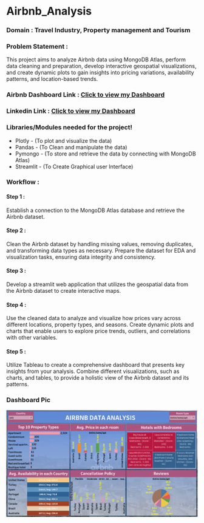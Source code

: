 # Airbnb_Analysis

### **Domain** : **Travel Industry, Property management and Tourism**

### **Problem Statement :**
  This project aims to analyze Airbnb data using MongoDB Atlas, perform data cleaning and preparation, develop interactive geospatial visualizations, and create dynamic plots to gain insights into pricing variations, availability patterns, and location-based trends.

### Airbnb Dashboard Link : [Click to view my Dashboard](https://public.tableau.com/app/profile/aravinth.ramesh8737/viz/Airbnb_17028350777250/airbnbdataanalysis#1)
### Linkedin Link : [Click to view my Dashboard](https://www.linkedin.com/feed/update/urn:li:activity:7142545190468091904/?updateEntityUrn=urn%3Ali%3Afs_updateV2%3A%28urn%3Ali%3Aactivity%3A7142545190468091904%2CFEED_DETAIL%2CEMPTY%2CDEFAULT%2Cfalse%29)

### Libraries/Modules needed for the project!
- Plotly - (To plot and visualize the data)
- Pandas - (To Clean and manipulate the data)
- Pymongo - (To store and retrieve the data by connecting with MongoDB Atlas)
- Streamlit - (To Create Graphical user Interface)

### Workflow :

#### Step 1 :
  Establish a connection to the MongoDB Atlas database and retrieve the Airbnb dataset. 
#### Step 2 : 
  Clean the Airbnb dataset by handling missing values, removing duplicates, and transforming data types as necessary. Prepare the dataset for EDA and visualization tasks, ensuring data integrity and consistency.
#### Step 3 :
  Develop a streamlit web application that utilizes the geospatial data from the Airbnb dataset to create interactive maps.
#### Step 4 :
  Use the cleaned data to analyze and visualize how prices vary across different locations, property types, and seasons. Create dynamic plots and charts that enable users to explore price trends, outliers, and correlations with other variables.
#### Step 5 :
  Utilize Tableau to create a comprehensive dashboard that presents key insights from your analysis. Combine different visualizations, such as charts, and tables, to provide a holistic view of the Airbnb dataset and its patterns.

### Dashboard Pic

![image](https://github.com/AravinthRubala/Airbnb_data_Analysis/blob/main/Airbnb%20dashboard.png)
